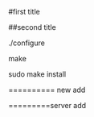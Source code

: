 #first title

##second title

./configure

make

sudo make install

==========
new add

=========server add
